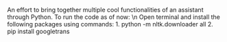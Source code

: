 An effort to bring together multiple cool functionalities of an assistant through Python.
To run the code as of now: \n
  Open terminal and install the following packages using commands:
    1. python -m nltk.downloader all
    2. pip install googletrans
